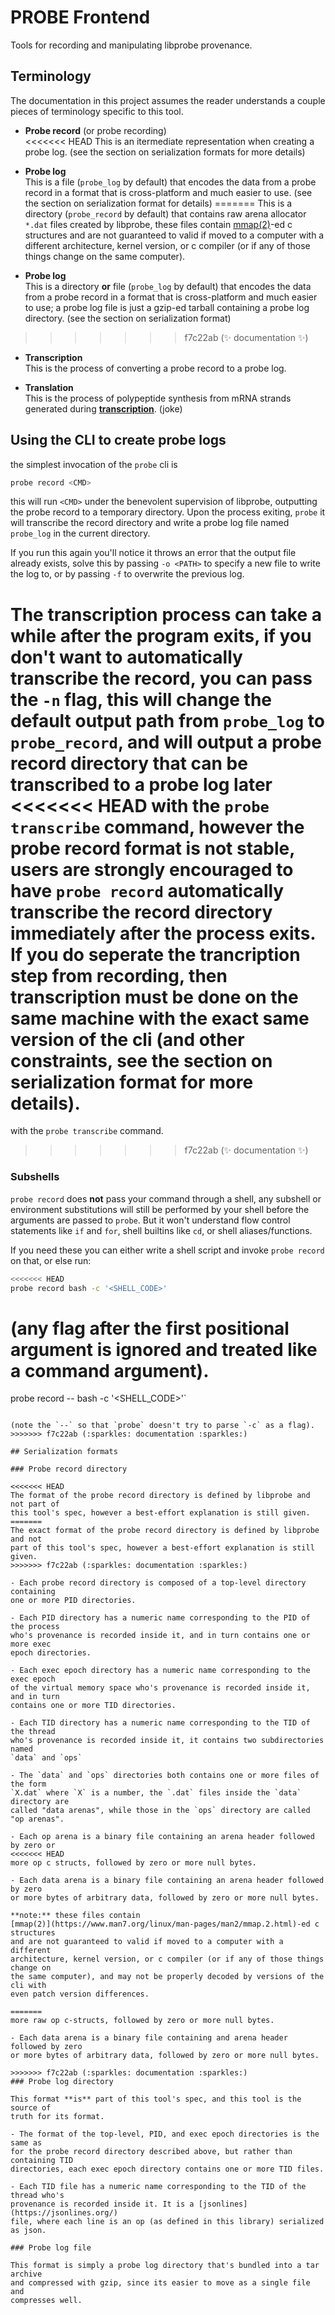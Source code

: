 
# PROBE Frontend

Tools for recording and manipulating libprobe provenance.

## Terminology

The documentation in this project assumes the reader understands a couple pieces
of terminology specific to this tool.

- **Probe record** (or probe recording)  
<<<<<<< HEAD
This is an itermediate representation when creating a probe log. (see the section
on serialization formats for more details)

- **Probe log**  
This is a file (`probe_log` by default) that encodes the data from a probe
record in a format that is cross-platform and much easier to use. (see the
section on serialization format for details)
=======
This is a directory (`probe_record` by default) that contains raw arena
allocator `*.dat` files created by libprobe, these files contain
[mmap(2)](https://www.man7.org/linux/man-pages/man2/mmap.2.html)-ed c structures
and are not guaranteed to valid if moved to a computer with a different
architecture, kernel version, or c compiler (or if any of those things change on
the same computer).

- **Probe log**  
This is a directory **or** file (`probe_log` by default) that encodes the data
from a probe record in a format that is cross-platform and much easier to use; a
probe log file is just a gzip-ed tarball containing a probe log directory. (see
the section on serialization format)
>>>>>>> f7c22ab (:sparkles: documentation :sparkles:)

- **Transcription**  
This is the process of converting a probe record to a probe log.

- **Translation**  
This is the process of polypeptide synthesis from mRNA strands generated during
[**transcription**](https://en.wikipedia.org/wiki/Transcription_(biology)).
(joke)

## Using the CLI to create probe logs

the simplest invocation of the `probe` cli is

```bash
probe record <CMD>
```

this will run `<CMD>` under the benevolent supervision of libprobe, outputting
the probe record to a temporary directory. Upon the process exiting, `probe` it
will transcribe the record directory and write a probe log file named `probe_log` in
the current directory.

If you run this again you'll notice it throws an error that the output file
already exists, solve this by passing `-o <PATH>` to specify a new file to write
the log to, or by passing `-f` to overwrite the previous log.

The transcription process can take a while after the program exits, if you don't
want to automatically transcribe the record, you can pass the `-n` flag, this
will change the default output path from `probe_log` to `probe_record`, and will
output a probe record directory that can be transcribed to a probe log later
<<<<<<< HEAD
with the `probe transcribe` command, however the probe record format is not
stable,  users are strongly encouraged to have `probe record` automatically
transcribe the record directory immediately after the process exits. If you do
seperate the trancription step from recording, then transcription **must** be
done on the same machine with the exact same version of the cli (and other
constraints, see the section on serialization format for more details).
=======
with the `probe transcribe` command.
>>>>>>> f7c22ab (:sparkles: documentation :sparkles:)

### Subshells

`probe record` does **not** pass your command through a shell, any
subshell or environment substitutions will still be performed by your shell
before the arguments are passed to `probe`. But it won't understand flow control
statements like `if` and `for`, shell builtins like `cd`, or shell
aliases/functions.

If you need these you can either write a shell script and
invoke `probe record` on that, or else run:

```bash
<<<<<<< HEAD
probe record bash -c '<SHELL_CODE>'
```

(any flag after the first positional argument is ignored and treated like a
command argument).
=======
probe record -- bash -c '<SHELL_CODE>'`
```

(note the `--` so that `probe` doesn't try to parse `-c` as a flag).
>>>>>>> f7c22ab (:sparkles: documentation :sparkles:)

## Serialization formats

### Probe record directory

<<<<<<< HEAD
The format of the probe record directory is defined by libprobe and not part of
this tool's spec, however a best-effort explanation is still given.
=======
The exact format of the probe record directory is defined by libprobe and not
part of this tool's spec, however a best-effort explanation is still given.
>>>>>>> f7c22ab (:sparkles: documentation :sparkles:)

- Each probe record directory is composed of a top-level directory containing
one or more PID directories.

- Each PID directory has a numeric name corresponding to the PID of the process
who's provenance is recorded inside it, and in turn contains one or more exec
epoch directories.

- Each exec epoch directory has a numeric name corresponding to the exec epoch
of the virtual memory space who's provenance is recorded inside it, and in turn
contains one or more TID directories.

- Each TID directory has a numeric name corresponding to the TID of the thread
who's provenance is recorded inside it, it contains two subdirectories named
`data` and `ops`

- The `data` and `ops` directories both contains one or more files of the form
`X.dat` where `X` is a number, the `.dat` files inside the `data` directory are
called "data arenas", while those in the `ops` directory are called "op arenas".

- Each op arena is a binary file containing an arena header followed by zero or
<<<<<<< HEAD
more op c structs, followed by zero or more null bytes.

- Each data arena is a binary file containing an arena header followed by zero
or more bytes of arbitrary data, followed by zero or more null bytes.

**note:** these files contain
[mmap(2)](https://www.man7.org/linux/man-pages/man2/mmap.2.html)-ed c structures
and are not guaranteed to valid if moved to a computer with a different
architecture, kernel version, or c compiler (or if any of those things change on
the same computer), and may not be properly decoded by versions of the cli with
even patch version differences.

=======
more raw op c-structs, followed by zero or more null bytes.

- Each data arena is a binary file containing and arena header followed by zero
or more bytes of arbitrary data, followed by zero or more null bytes.

>>>>>>> f7c22ab (:sparkles: documentation :sparkles:)
### Probe log directory

This format **is** part of this tool's spec, and this tool is the source of
truth for its format.

- The format of the top-level, PID, and exec epoch directories is the same as
for the probe record directory described above, but rather than containing TID
directories, each exec epoch directory contains one or more TID files.

- Each TID file has a numeric name corresponding to the TID of the thread who's
provenance is recorded inside it. It is a [jsonlines](https://jsonlines.org/)
file, where each line is an op (as defined in this library) serialized as json.

### Probe log file

This format is simply a probe log directory that's bundled into a tar archive
and compressed with gzip, since its easier to move as a single file and
compresses well.

